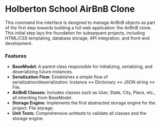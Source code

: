 # Holberton School AirBnB Clone

This command line interface is designed to manage AirBnB objects as part of the first step towards building a full web application: the AirBnB clone. This initial step lays the foundation for subsequent projects, including HTML/CSS templating, database storage, API integration, and front-end development.

### Features

- **BaseModel:** A parent class responsible for initializing, serializing, and deserializing future instances.
- **Serialization Flow:** Establishes a simple flow of serialization/deserialization: Instance <-> Dictionary <-> JSON string <-> File.
- **AirBnB Classes:** Includes classes such as User, State, City, Place, etc., all inheriting from BaseModel.
- **Storage Engine:** Implements the first abstracted storage engine for the project: File storage.
- **Unit Tests:** Comprehensive unittests to validate all classes and the storage engine.